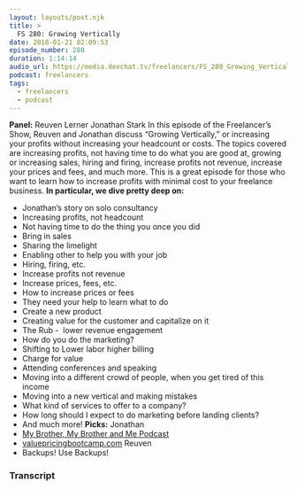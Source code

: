 ```yaml
---
layout: layouts/post.njk
title: >
  FS 280: Growing Vertically
date: 2018-01-21 02:09:53
episode_number: 280
duration: 1:14:14
audio_url: https://media.devchat.tv/freelancers/FS_280_Growing_Vertically.mp3
podcast: freelancers
tags:
  - freelancers
  - podcast
---
```


**Panel:** Reuven Lerner Jonathan Stark In this episode of the Freelancer’s Show, Reuven and Jonathan discuss “Growing Vertically,” or increasing your profits without increasing your headcount or costs. The topics covered are increasing profits, not having time to do what you are good at, growing or increasing sales, hiring and firing, increase profits not revenue, increase your prices and fees, and much more. This is a great episode for those who want to learn how to increase profits with minimal cost to your freelance business. **In particular, we dive pretty deep on:&nbsp;**

- Jonathan’s story on solo consultancy
- Increasing profits, not headcount
- Not having time to do the thing you once you did
- Bring in sales
- Sharing the limelight
- Enabling other to help you with your job
- Hiring, firing, etc.
- Increase profits not revenue
- Increase prices, fees, etc.
- How to increase prices or fees
- They need your help to learn what to do
- Create a new product
- Creating value for the customer and capitalize on it
- The Rub -&nbsp; lower revenue engagement
- How do you do the marketing?
- Shifting to Lower labor higher billing
- Charge for value
- Attending conferences and speaking
- Moving into a different crowd of people, when you get tired of this income
- Moving into a new vertical and making mistakes
- What kind of services to offer to a company?
- How long should I expect to do marketing before landing clients?
- And much more!
  **Picks:** Jonathan
- [My Brother, My Brother and Me Podcast](https://itunes.apple.com/us/podcast/my-brother-my-brother-and-me/id367330921?mt=2)
- [valuepricingbootcamp.com](http://valuepricingbootcamp.com)
  Reuven
- Backups! Use Backups!

### Transcript
